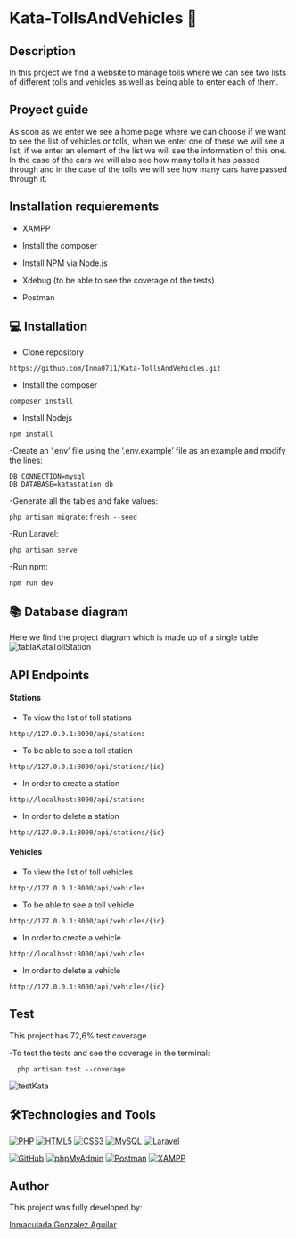 # Kata-TollsAndVehicles 💼

## Description
In this project we find a website to manage tolls where we can see two lists of different tolls and vehicles as well as being able to enter each of them.

## Proyect guide
As soon as we enter we see a home page where we can choose if we want to see the list of vehicles or tolls, when we enter one of these we will see a list, if we enter an element of the list we will see the information of this one. In the case of the cars we will also see how many tolls it has passed through and in the case of the tolls we will see how many cars have passed through it.

## Installation requierements
- XAMPP

- Install the composer

- Install NPM via Node.js

- Xdebug (to be able to see the coverage of the tests)

- Postman

## 💻 Installation
- Clone repository
```
https://github.com/Inma0711/Kata-TollsAndVehicles.git
```
- Install the composer

```
composer install
```
- Install Nodejs

```
npm install
```

-Create an ‘.env’ file using the ‘.env.example’ file as an example and modify the lines:

    DB_CONNECTION=mysql
    DB_DATABASE=katastation_db

-Generate all the tables and fake values:

```
php artisan migrate:fresh --seed
```
-Run Laravel:

```
php artisan serve
```
-Run npm:

```
npm run dev
```

## 📚 Database diagram
Here we find the project diagram which is made up of a single table
![tablaKataTollStation](https://github.com/user-attachments/assets/1a4f3321-017a-4aae-83c7-2493c8995e4c)


## API Endpoints
#### Stations
- To view the list of toll stations

```
http://127.0.0.1:8000/api/stations
```
- To be able to see a toll station

```
http://127.0.0.1:8000/api/stations/{id}
```
- In order to create a station

```
http://localhost:8000/api/stations
```
- In order to delete a station

```
http://127.0.0.1:8000/api/stations/{id}
```
#### Vehicles
- To view the list of toll vehicles

```
http://127.0.0.1:8000/api/vehicles
```
- To be able to see a toll vehicle

```
http://127.0.0.1:8000/api/vehicles/{id}
```
- In order to create a vehicle

```
http://localhost:8000/api/vehicles
```
- In order to delete a vehicle

```
http://127.0.0.1:8000/api/vehicles/{id}
```

## Test
This project has 72,6% test coverage.

-To test the tests and see the coverage in the terminal:

```
  php artisan test --coverage
```
![testKata](https://github.com/user-attachments/assets/f4fc7639-e503-46cb-bc2c-e1c07cabef2c)

## 🛠️Technologies and Tools

<a href='https://github.com/shivamkapasia0' target="_blank"><img alt='PHP' src='https://img.shields.io/badge/PHP-100000?style=for-the-badge&logo=PHP&logoColor=white&labelColor=777BB4&color=777BB4'/></a>
<a href='https://github.com/shivamkapasia0' target="_blank"><img alt='HTML5' src='https://img.shields.io/badge/HTML5-100000?style=for-the-badge&logo=HTML5&logoColor=white&labelColor=E34F26&color=E34F26'/></a>
<a href='https://github.com/shivamkapasia0' target="_blank"><img alt='CSS3' src='https://img.shields.io/badge/CSS3-100000?style=for-the-badge&logo=CSS3&logoColor=white&labelColor=1572B6&color=1572B6'/></a>
<a href='https://github.com/shivamkapasia0' target="_blank"><img alt='MySQL' src='https://img.shields.io/badge/MySQL-100000?style=for-the-badge&logo=MySQL&logoColor=white&labelColor=4479A1&color=4479A1'/></a>
<a href='https://github.com/shivamkapasia0' target="_blank"><img alt='Laravel' src='https://img.shields.io/badge/Laravel-100000?style=for-the-badge&logo=Laravel&logoColor=white&labelColor=FF2D20&color=FF2D20'/></a>

<a href='https://github.com/shivamkapasia0' target="_blank"><img alt='GitHub' src='https://img.shields.io/badge/GitHub-100000?style=for-the-badge&logo=GitHub&logoColor=white&labelColor=181717&color=181717'/></a>
<a href='https://github.com/shivamkapasia0' target="_blank"><img alt='phpMyAdmin' src='https://img.shields.io/badge/phpMyAdmin-100000?style=for-the-badge&logo=phpMyAdmin&logoColor=white&labelColor=6C78AF&color=6C78AF'/></a>
<a href='https://github.com/shivamkapasia0' target="_blank"><img alt='Postman' src='https://img.shields.io/badge/Postman-100000?style=for-the-badge&logo=Postman&logoColor=white&labelColor=FF6C37&color=FF6C37'/></a>
<a href='https://github.com/shivamkapasia0' target="_blank"><img alt='XAMPP' src='https://img.shields.io/badge/XAMPP-100000?style=for-the-badge&logo=XAMPP&logoColor=white&labelColor=FB7A24&color=FB7A24'/></a>

## Author

This project was fully developed by: 

[Inmaculada Gonzalez Aguilar](https://github.com/Inma0711)
